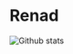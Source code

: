 # Renad
![Github stats](https://github-readme-stats.vercel.app/api?username=lrenad&theme=highcontrast&show_icons=true&count_private=true)
